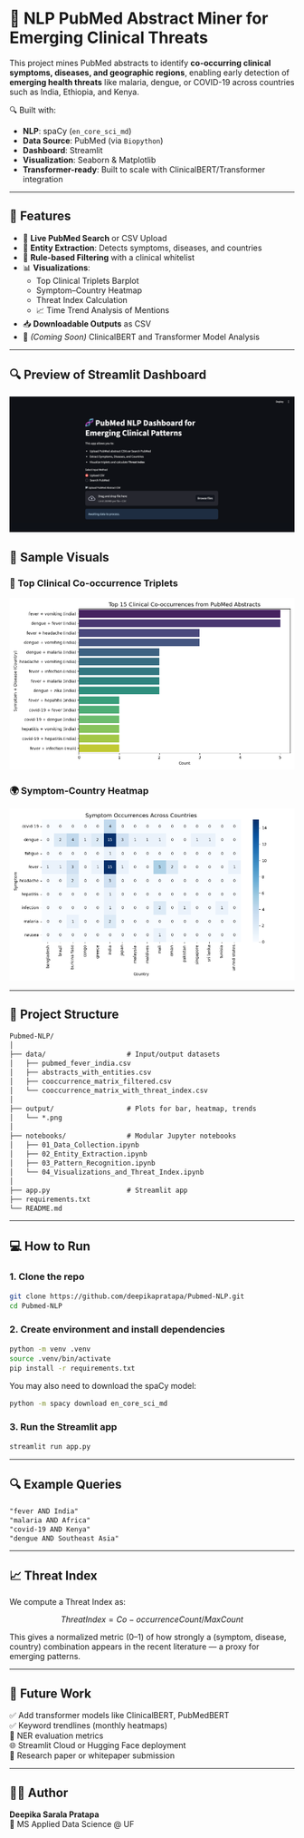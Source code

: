 # 🧬 NLP PubMed Abstract Miner for Emerging Clinical Threats

This project mines PubMed abstracts to identify **co-occurring clinical symptoms, diseases, and geographic regions**, enabling early detection of **emerging health threats** like malaria, dengue, or COVID-19 across countries such as India, Ethiopia, and Kenya.

🔍 Built with:
- **NLP**: spaCy (`en_core_sci_md`)
- **Data Source**: PubMed (via `Biopython`)
- **Dashboard**: Streamlit
- **Visualization**: Seaborn & Matplotlib
- **Transformer-ready**: Built to scale with ClinicalBERT/Transformer integration

---

## 🚀 Features

- 🔎 **Live PubMed Search** or CSV Upload  
- 🧠 **Entity Extraction**: Detects symptoms, diseases, and countries  
- 🧼 **Rule-based Filtering** with a clinical whitelist  
- 📊 **Visualizations**:
  - Top Clinical Triplets Barplot  
  - Symptom–Country Heatmap  
  - Threat Index Calculation  
  - 📈 Time Trend Analysis of Mentions  
- 📥 **Downloadable Outputs** as CSV  
- 🧠 *(Coming Soon)* ClinicalBERT and Transformer Model Analysis  

---
## 🔍 Preview of Streamlit Dashboard

![Dashboard Preview](output/dashboard_preview.png)

## 📸 Sample Visuals

### 🔬 Top Clinical Co-occurrence Triplets
<img src="output/Barplot_of_Top_Clinical_Triplets.png" width="600"/>

### 🌍 Symptom-Country Heatmap
<img src="output/heatmap_symptom_country.png" width="600"/>

---

## 📁 Project Structure

```
Pubmed-NLP/
│
├── data/                    # Input/output datasets
│   ├── pubmed_fever_india.csv
│   ├── abstracts_with_entities.csv
│   ├── cooccurrence_matrix_filtered.csv
│   └── cooccurrence_matrix_with_threat_index.csv
│
├── output/                  # Plots for bar, heatmap, trends
│   └── *.png
│
├── notebooks/               # Modular Jupyter notebooks
│   ├── 01_Data_Collection.ipynb
│   ├── 02_Entity_Extraction.ipynb
│   ├── 03_Pattern_Recognition.ipynb
│   └── 04_Visualizations_and_Threat_Index.ipynb
│
├── app.py                   # Streamlit app
├── requirements.txt
└── README.md
```

---

## 💻 How to Run

### 1. Clone the repo
```bash
git clone https://github.com/deepikapratapa/Pubmed-NLP.git
cd Pubmed-NLP
```

### 2. Create environment and install dependencies
```bash
python -m venv .venv
source .venv/bin/activate
pip install -r requirements.txt
```

You may also need to download the spaCy model:
```bash
python -m spacy download en_core_sci_md
```

### 3. Run the Streamlit app
```bash
streamlit run app.py
```

---

## 🔍 Example Queries

```
"fever AND India"
"malaria AND Africa"
"covid-19 AND Kenya"
"dengue AND Southeast Asia"
```

---

## 📈 Threat Index

We compute a Threat Index as:

```math
ThreatIndex = Co-occurrence Count / Max Count
```

This gives a normalized metric (0–1) of how strongly a (symptom, disease, country) combination appears in the recent literature — a proxy for emerging patterns.

---

## 🧠 Future Work

✅ Add transformer models like ClinicalBERT, PubMedBERT  
✅ Keyword trendlines (monthly heatmaps)  
🧪 NER evaluation metrics  
🌐 Streamlit Cloud or Hugging Face deployment  
📰 Research paper or whitepaper submission  

---

## 🧑‍💻 Author

**Deepika Sarala Pratapa**  
🧪 MS Applied Data Science @ UF
